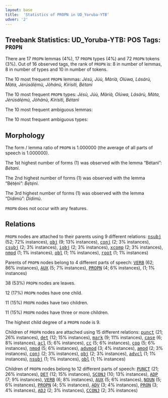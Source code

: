 ```yaml
---
layout: base
title:  'Statistics of PROPN in UD_Yoruba-YTB'
udver: '2'
---
```


## Treebank Statistics: UD_Yoruba-YTB: POS Tags: `PROPN`

There are 17 `PROPN` lemmas (4%), 17 `PROPN` types (4%) and 72 `PROPN` tokens (3%).
Out of 16 observed tags, the rank of `PROPN` is: 8 in number of lemmas, 8 in number of types and 10 in number of tokens.

The 10 most frequent `PROPN` lemmas: <em>Jésù, Júù, Màríà, Olúwa, Lásárù, Màta, Jérúsálẹ́mù, Jòhánù, Kírísítì, Bétanì</em>

The 10 most frequent `PROPN` types:  <em>Jésù, Júù, Màríà, Olúwa, Lásárù, Màta, Jérúsálẹ́mù, Jòhánù, Kírísítì, Bétanì</em>

The 10 most frequent ambiguous lemmas: 

The 10 most frequent ambiguous types:  



## Morphology

The form / lemma ratio of `PROPN` is 1.000000 (the average of all parts of speech is 1.000000).

The 1st highest number of forms (1) was observed with the lemma “Bétanì”: <em>Bétanì</em>.

The 2nd highest number of forms (1) was observed with the lemma “Bẹ́tẹ́nì”: <em>Bẹ́tẹ́nì</em>.

The 3rd highest number of forms (1) was observed with the lemma “Dídímù”: <em>Dídímù</em>.

`PROPN` does not occur with any features.


## Relations

`PROPN` nodes are attached to their parents using 9 different relations: <tt><a href="yo_ytb-dep-nsubj.html">nsubj</a></tt> (52; 72% instances), <tt><a href="yo_ytb-dep-obj.html">obj</a></tt> (9; 13% instances), <tt><a href="yo_ytb-dep-conj.html">conj</a></tt> (2; 3% instances), <tt><a href="yo_ytb-dep-csubj.html">csubj</a></tt> (2; 3% instances), <tt><a href="yo_ytb-dep-iobj.html">iobj</a></tt> (2; 3% instances), <tt><a href="yo_ytb-dep-xcomp.html">xcomp</a></tt> (2; 3% instances), <tt><a href="yo_ytb-dep-nmod.html">nmod</a></tt> (1; 1% instances), <tt><a href="yo_ytb-dep-obl.html">obl</a></tt> (1; 1% instances), <tt><a href="yo_ytb-dep-root.html">root</a></tt> (1; 1% instances)

Parents of `PROPN` nodes belong to 4 different parts of speech: <tt><a href="yo_ytb-pos-VERB.html">VERB</a></tt> (62; 86% instances), <tt><a href="yo_ytb-pos-AUX.html">AUX</a></tt> (5; 7% instances), <tt><a href="yo_ytb-pos-PROPN.html">PROPN</a></tt> (4; 6% instances),  (1; 1% instances)

38 (53%) `PROPN` nodes are leaves.

12 (17%) `PROPN` nodes have one child.

11 (15%) `PROPN` nodes have two children.

11 (15%) `PROPN` nodes have three or more children.

The highest child degree of a `PROPN` node is 9.

Children of `PROPN` nodes are attached using 15 different relations: <tt><a href="yo_ytb-dep-punct.html">punct</a></tt> (21; 26% instances), <tt><a href="yo_ytb-dep-det.html">det</a></tt> (12; 15% instances), <tt><a href="yo_ytb-dep-mark.html">mark</a></tt> (9; 11% instances), <tt><a href="yo_ytb-dep-case.html">case</a></tt> (6; 8% instances), <tt><a href="yo_ytb-dep-acl.html">acl</a></tt> (5; 6% instances), <tt><a href="yo_ytb-dep-cc.html">cc</a></tt> (5; 6% instances), <tt><a href="yo_ytb-dep-cop.html">cop</a></tt> (5; 6% instances), <tt><a href="yo_ytb-dep-nmod.html">nmod</a></tt> (5; 6% instances), <tt><a href="yo_ytb-dep-advmod.html">advmod</a></tt> (3; 4% instances), <tt><a href="yo_ytb-dep-amod.html">amod</a></tt> (2; 3% instances), <tt><a href="yo_ytb-dep-conj.html">conj</a></tt> (2; 3% instances), <tt><a href="yo_ytb-dep-obj.html">obj</a></tt> (2; 3% instances), <tt><a href="yo_ytb-dep-advcl.html">advcl</a></tt> (1; 1% instances), <tt><a href="yo_ytb-dep-nsubj.html">nsubj</a></tt> (1; 1% instances), <tt><a href="yo_ytb-dep-obl.html">obl</a></tt> (1; 1% instances)

Children of `PROPN` nodes belong to 12 different parts of speech: <tt><a href="yo_ytb-pos-PUNCT.html">PUNCT</a></tt> (21; 26% instances), <tt><a href="yo_ytb-pos-DET.html">DET</a></tt> (12; 15% instances), <tt><a href="yo_ytb-pos-SCONJ.html">SCONJ</a></tt> (10; 13% instances), <tt><a href="yo_ytb-pos-ADP.html">ADP</a></tt> (7; 9% instances), <tt><a href="yo_ytb-pos-VERB.html">VERB</a></tt> (6; 8% instances), <tt><a href="yo_ytb-pos-AUX.html">AUX</a></tt> (5; 6% instances), <tt><a href="yo_ytb-pos-NOUN.html">NOUN</a></tt> (5; 6% instances), <tt><a href="yo_ytb-pos-PROPN.html">PROPN</a></tt> (4; 5% instances), <tt><a href="yo_ytb-pos-ADV.html">ADV</a></tt> (3; 4% instances), <tt><a href="yo_ytb-pos-PRON.html">PRON</a></tt> (3; 4% instances), <tt><a href="yo_ytb-pos-ADJ.html">ADJ</a></tt> (2; 3% instances), <tt><a href="yo_ytb-pos-CCONJ.html">CCONJ</a></tt> (2; 3% instances)

